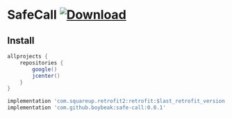 # SafeCall [ ![Download](https://api.bintray.com/packages/boybeak/nulldreams/safe-call/images/download.svg) ](https://bintray.com/boybeak/nulldreams/safe-call/_latestVersion)

## Install
```groovy
allprojects {
    repositories {
        google()
        jcenter()
    }
}
```
```groovy
implementation 'com.squareup.retrofit2:retrofit:$last_retrofit_version'
implementation 'com.github.boybeak:safe-call:0.0.1'
```